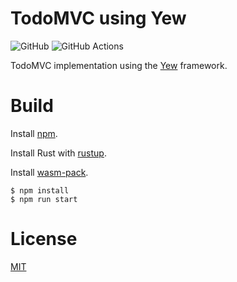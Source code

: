 # TodoMVC using Yew

![GitHub](https://img.shields.io/github/license/kaoet/yew-todomvc)
![GitHub Actions](https://github.com/kaoet/yew-todomvc/workflows/main/badge.svg)

TodoMVC implementation using the [Yew](https://yew.rs) framework.

# Build

Install [npm](https://www.npmjs.com/get-npm).

Install Rust with [rustup](https://rustup.rs/).

Install [wasm-pack](https://rustwasm.github.io/wasm-pack/installer/).

```shell
$ npm install
$ npm run start
```

# License
[MIT](LICENSE)
